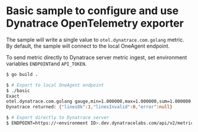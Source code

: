 # Basic sample to configure and use Dynatrace OpenTelemetry exporter

The sample will write a single value to `otel.dynatrace.com.golang` metric. By default, the sample
will connect to the local OneAgent endpoint.

To send metric directly to Dynatrace server metric ingest, set environment variables `ENDPOINT`and `API_TOKEN`.

```bash
$ go build .

$ # Export to local OneAgent endpoint
$ ./basic
Exact
otel.dynatrace.com.golang gauge,min=1.000000,max=1.000000,sum=1.000000,count=1
Dynatrace returned: {"linesOk":1,"linesInvalid":0,"error":null}

$ # Export directly to Dynatrace server
$ ENDPOINT=https://<environment ID>.dev.dynatracelabs.com/api/v2/metrics/ingest API_TOKEN=<API Token> ./basic
```
